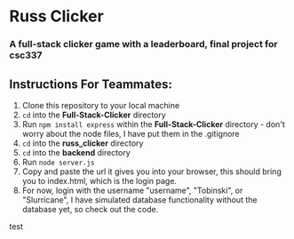# Russ Clicker
### A full-stack clicker game with a leaderboard, final project for csc337

## Instructions For Teammates:
1. Clone this repository to your local machine
2. `cd` into the **Full-Stack-Clicker** directory
3. Run `npm install express` within the **Full-Stack-Clicker**
    directory - don't worry about the node files, I have put them in the .gitignore
5. `cd` into the **russ_clicker** directory
6. `cd` into the **backend** directory
7. Run `node server.js`
8. Copy and paste the url it gives you into your browser, this should bring you to index.html, which is the login page.
9. For now, login with the username "username", "Tobinski", or "Slurricane", I have simulated database functionality without the database yet, so check out the code.

test

